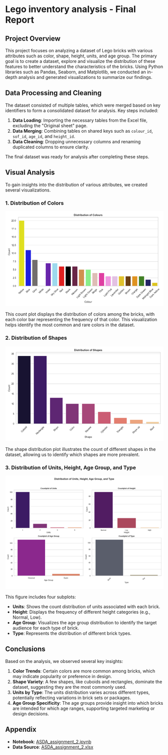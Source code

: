 # Lego inventory analysis - Final Report

## Project Overview

This project focuses on analyzing a dataset of Lego bricks with various attributes such as color, shape, height, units, and age group. The primary goal is to create a dataset, explore and visualize the distribution of these features to better understand the characteristics of the bricks. Using Python libraries such as Pandas, Seaborn, and Matplotlib, we conducted an in-depth analysis and generated visualizations to summarize our findings.

## Data Processing and Cleaning

The dataset consisted of multiple tables, which were merged based on key identifiers to form a consolidated dataset for analysis. Key steps included:

1. **Data Loading**: Importing the necessary tables from the Excel file, excluding the "Original sheet" page.
2. **Data Merging**: Combining tables on shared keys such as `colour_id`, `sof_id`, `age_id`, and `height_id`.
3. **Data Cleaning**: Dropping unnecessary columns and renaming duplicated columns to ensure clarity.

The final dataset was ready for analysis after completing these steps.

## Visual Analysis

To gain insights into the distribution of various attributes, we created several visualizations.

### 1. Distribution of Colors

![Distribution of Colors](distribution_of_colours.png)

This count plot displays the distribution of colors among the bricks, with each color bar representing the frequency of that color. This visualization helps identify the most common and rare colors in the dataset.

### 2. Distribution of Shapes

![Distribution of Shapes](distribution_of_shapes.png)

The shape distribution plot illustrates the count of different shapes in the dataset, allowing us to identify which shapes are more prevalent.

### 3. Distribution of Units, Height, Age Group, and Type

![Distribution of Units, Height, Age Group, and Type](distribution_of_units_height_age_type.png)

This figure includes four subplots:
   - **Units**: Shows the count distribution of units associated with each brick.
   - **Height**: Displays the frequency of different height categories (e.g., Normal, Low).
   - **Age Group**: Visualizes the age group distribution to identify the target audience for each type of brick.
   - **Type**: Represents the distribution of different brick types.

## Conclusions

Based on the analysis, we observed several key insights:

1. **Color Trends**: Certain colors are more common among bricks, which may indicate popularity or preference in design.
2. **Shape Variety**: A few shapes, like cuboids and rectangles, dominate the dataset, suggesting they are the most commonly used.
3. **Units by Type**: The units distribution varies across different types, potentially reflecting variations in brick sets or packages.
4. **Age Group Specificity**: The age groups provide insight into which bricks are intended for which age ranges, supporting targeted marketing or design decisions.

## Appendix

- **Notebook**: [ASDA_assignment_2.ipynb](ASDA_assignment_2.ipynb)
- **Data Source**: [ASDA_assignment_2.xlsx](ASDA_assignment_2.xlsx)